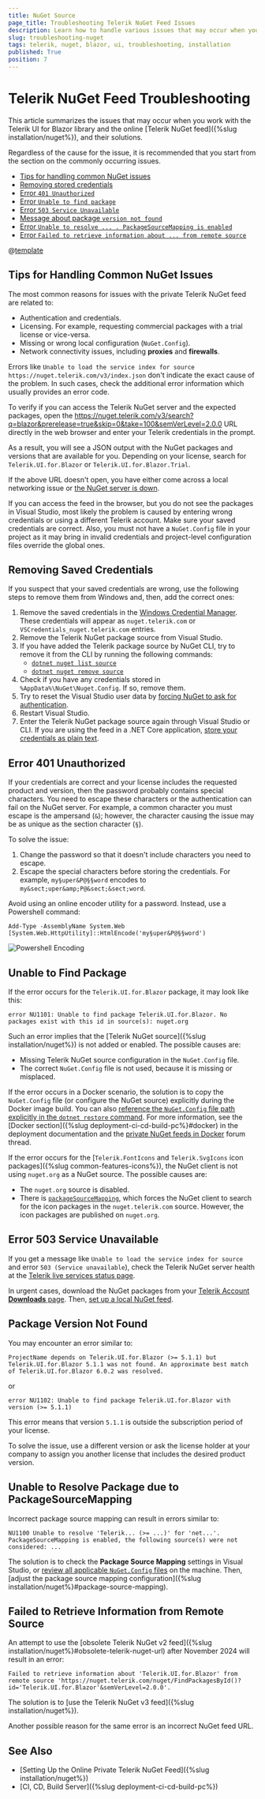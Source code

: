 ```yaml
---
title: NuGet Source
page_title: Troubleshooting Telerik NuGet Feed Issues
description: Learn how to handle various issues that may occur when you work with the Telerik UI for Blazor library and the NuGet installation approach.
slug: troubleshooting-nuget
tags: telerik, nuget, blazor, ui, troubleshooting, installation
published: True
position: 7
---
```


# Telerik NuGet Feed Troubleshooting

This article summarizes the issues that may occur when you work with the Telerik UI for Blazor library and the online [Telerik NuGet feed]({%slug installation/nuget%}), and their solutions.

Regardless of the cause for the issue, it is recommended that you start from the section on the commonly occurring issues.

* [Tips for handling common NuGet issues](#tips-for-handling-common-nuget-issues)
* [Removing stored credentials](#removing-saved-credentials)
* [Error `401 Unauthorized`](#error-401-unauthorized)
* [Error `Unable to find package`](#unable-to-find-package)
* [Error `503 Service Unavailable`](#error-503-service-unavailable)
* [Message about package `version not found`](#package-version-not-found)
* [Error `Unable to resolve ... . PackageSourceMapping is enabled`](#unable-to-resolve-package-due-to-packagesourcemapping)
* [Error `Failed to retrieve information about ... from remote source`](#failed-to-retrieve-information-from-remote-source)

@[template](/_contentTemplates/common/general-info.md#status-telerik-com)

## Tips for Handling Common NuGet Issues

The most common reasons for issues with the private Telerik NuGet feed are related to:

* Authentication and credentials.
* Licensing. For example, requesting commercial packages with a trial license or vice-versa.
* Missing or wrong local configuration (`NuGet.Config`).
* Network connectivity issues, including **proxies** and **firewalls**.

Errors like `Unable to load the service index for source https://nuget.telerik.com/v3/index.json` don't indicate the exact cause of the problem. In such cases, check the additional error information which usually provides an error code.

To verify if you can access the Telerik NuGet server and the expected packages, open the https://nuget.telerik.com/v3/search?q=blazor&prerelease=true&skip=0&take=100&semVerLevel=2.0.0 URL directly in the web browser and enter your Telerik credentials in the prompt.

As a result, you will see a JSON output with the NuGet packages and versions that are available for you. Depending on your license, search for `Telerik.UI.for.Blazor` or `Telerik.UI.for.Blazor.Trial`.

If the above URL doesn't open, you have either come across a local networking issue or [the NuGet server is down](#error-503-service-unavailable).

If you can access the feed in the browser, but you do not see the packages in Visual Studio, most likely the problem is caused by entering wrong credentials or using a different Telerik account. Make sure your saved credentials are correct. Also, you must not have a `NuGet.Config` file in your project as it may bring in invalid credentials and project-level configuration files override the global ones.

## Removing Saved Credentials

If you suspect that your saved credentials are wrong, use the following steps to remove them from Windows and, then, add the correct ones:

1. Remove the saved credentials in the [Windows Credential Manager](https://support.microsoft.com/en-us/windows/accessing-credential-manager-1b5c916a-6a16-889f-8581-fc16e8165ac0). These credentials will appear as `nuget.telerik.com` or `VSCredentials_nuget.telerik.com` entries.
2. Remove the Telerik NuGet package source from Visual Studio.
3. If you have added the Telerik  package source by NuGet CLI, try to remove it from the CLI by running the following commands:
    * [`dotnet nuget list source`](https://docs.microsoft.com/en-us/dotnet/core/tools/dotnet-nuget-list-source)
    * [`dotnet nuget remove source`](https://docs.microsoft.com/en-us/dotnet/core/tools/dotnet-nuget-remove-source)
4. Check if you have any credentials stored in `%AppData%\NuGet\Nuget.Config`. If so, remove them.
5. Try to reset the Visual Studio user data by [forcing NuGet to ask for authentication](https://stackoverflow.com/questions/43550797/how-to-force-nuget-to-ask-for-authentication-when-connecting-to-a-private-feed).
6. Restart Visual Studio.
7. Enter the Telerik NuGet package source again through Visual Studio or CLI. If you are using the feed in a .NET Core application, [store your credentials as plain text](#store-credentials-in-clear-text-for-the-telerik-nuget-feed).

## Error 401 Unauthorized

If your credentials are correct and your license includes the requested product and version, then the password probably contains special characters. You need to escape these characters or the authentication can fail on the NuGet server. For example, a common character you must escape is the ampersand (`&`); however, the character causing the issue may be as unique as the section character (`§`).

To solve the issue:

1. Change the password so that it doesn't include characters you need to escape.
2. Escape the special characters before storing the credentials. For example, `my§uper&P@§§word` encodes to `my&sect;uper&amp;P@&sect;&sect;word`.

Avoid using an online encoder utility for a password. Instead, use a Powershell command:

```
Add-Type -AssemblyName System.Web
[System.Web.HttpUtility]::HtmlEncode('my§uper&P@§§word')
```

![Powershell Encoding](images/encode-passwords-with-powershell.png)

## Unable to Find Package

If the error occurs for the `Telerik.UI.for.Blazor` package, it may look like this:

`error NU1101: Unable to find package Telerik.UI.for.Blazor. No packages exist with this id in source(s): nuget.org`

Such an error implies that the [Telerik NuGet source]({%slug installation/nuget%}) is not added or enabled. The possible causes are:

* Missing Telerik NuGet source configuration in the `NuGet.Config` file.
* The correct `NuGet.Config` file is not used, because it is missing or misplaced.

If the error occurs in a Docker scenario, the solution is to copy the `NuGet.Config` file (or configure the NuGet source) explicitly during the Docker image build. You can also [reference the `NuGet.Config` file path explicitly in the `dotnet restore` command](https://learn.microsoft.com/en-us/dotnet/core/tools/dotnet-restore#options). For more information, see the [Docker section]({%slug deployment-ci-cd-build-pc%}#docker) in the deployment documentation and the [private NuGet feeds in Docker](https://www.telerik.com/forums/can-the-telerik-blazor-and-asp-net-tools-be-used-in-a-docker-container) forum thread.

If the error occurs for the [`Telerik.FontIcons` and `Telerik.SvgIcons` icon packages]({%slug common-features-icons%}), the NuGet client is not using `nuget.org` as a NuGet source. The possible causes are:

* The `nuget.org` source is disabled.
* There is [`packageSourceMapping`](https://learn.microsoft.com/en-us/nuget/consume-packages/package-source-mapping), which forces the NuGet client to search for the icon packages in the `nuget.telerik.com` source. However, the icon packages are published on `nuget.org`.

## Error 503 Service Unavailable

If you get a message like `Unable to load the service index for source` and error `503 (Service unavailable`), check the Telerik NuGet server health at the [Telerik live services status page](https://status.telerik.com/).

In urgent cases, download the NuGet packages from your [Telerik Account **Downloads** page](https://www.telerik.com/account/downloads/). Then, [set up a local NuGet feed](https://learn.microsoft.com/en-us/nuget/hosting-packages/local-feeds).

## Package Version Not Found

You may encounter an error similar to:

`ProjectName depends on Telerik.UI.for.Blazor (>= 5.1.1) but Telerik.UI.for.Blazor 5.1.1 was not found. An approximate best match of Telerik.UI.for.Blazor 6.0.2 was resolved.`

or

`error NU1102: Unable to find package Telerik.UI.for.Blazor with version (>= 5.1.1)`

This error means that version `5.1.1` is outside the subscription period of your license.

To solve the issue, use a different version or ask the license holder at your company to assign you another license that includes the desired product version.

## Unable to Resolve Package due to PackageSourceMapping

Incorrect package source mapping can result in errors similar to:

`NU1100 Unable to resolve 'Telerik... (>= ...)' for 'net...'. PackageSourceMapping is enabled, the following source(s) were not considered: ...`

The solution is to check the **Package Source Mapping** settings in Visual Studio, or [review all applicable `NuGet.Config` files](https://learn.microsoft.com/en-us/nuget/consume-packages/configuring-nuget-behavior#config-file-locations-and-uses) on the machine. Then, [adjust the package source mapping configuration]({%slug installation/nuget%}#package-source-mapping).

## Failed to Retrieve Information from Remote Source

An attempt to use the [obsolete Telerik NuGet v2 feed]({%slug installation/nuget%}#obsolete-telerik-nuget-url) after November 2024 will result in an error:

`Failed to retrieve information about 'Telerik.UI.for.Blazor' from remote source 'https://nuget.telerik.com/nuget/FindPackagesById()?id='Telerik.UI.for.Blazor'&semVerLevel=2.0.0'.`

The solution is to [use the Telerik NuGet v3 feed]({%slug installation/nuget%}).

Another possible reason for the same error is an incorrect NuGet feed URL.

## See Also

* [Setting Up the Online Private Telerik NuGet Feed]({%slug installation/nuget%})
* [CI, CD, Build Server]({%slug deployment-ci-cd-build-pc%})
